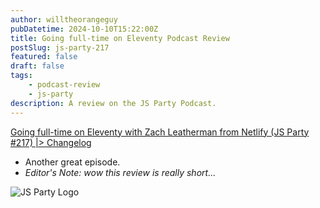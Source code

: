 ```yaml
---
author: willtheorangeguy
pubDatetime: 2024-10-10T15:22:00Z
title: Going full-time on Eleventy Podcast Review
postSlug: js-party-217
featured: false
draft: false
tags:
    - podcast-review
    - js-party
description: A review on the JS Party Podcast.
---
```


[Going full-time on Eleventy with Zach Leatherman from Netlify (JS Party #217) |> Changelog](https://changelog.com/jsparty/217)

-   Another great episode.
-   _Editor's Note: wow this review is really short..._

![JS Party Logo](https://is1-ssl.mzstatic.com/image/thumb/Podcasts113/v4/8e/31/88/8e318808-56a6-b897-6f98-71cf214b54a3/mza_7508458937281322007.png/300x300bb.webp)
